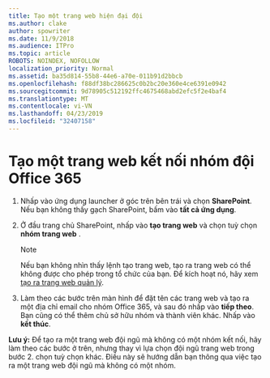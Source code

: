 ```yaml
---
title: Tạo một trang web hiện đại đội
ms.author: clake
author: spowriter
ms.date: 11/9/2018
ms.audience: ITPro
ms.topic: article
ROBOTS: NOINDEX, NOFOLLOW
localization_priority: Normal
ms.assetid: ba35d814-55b8-44e6-a70e-011b91d2bbcb
ms.openlocfilehash: f88df38bc286625c0b2bc20e360e4ce6391e0942
ms.sourcegitcommit: 9d78905c512192ffc4675468abd2efc5f2e4baf4
ms.translationtype: MT
ms.contentlocale: vi-VN
ms.lasthandoff: 04/23/2019
ms.locfileid: "32407158"
---
```

# <a name="create-an-office-365-group-connected-team-site"></a>Tạo một trang web kết nối nhóm đội Office 365

1. Nhấp vào ứng dụng launcher ở góc trên bên trái và chọn **SharePoint**. Nếu bạn không thấy gạch SharePoint, bấm vào **tất cả ứng dụng**.
    
2. Ở đầu trang chủ SharePoint, nhấp vào **tạo trang web** và chọn tuỳ chọn **nhóm trang web** . 
    
    > [!NOTE]
    > Nếu bạn không nhìn thấy lệnh tạo trang web, tạo ra trang web có thể không được cho phép trong tổ chức của bạn. Để kích hoạt nó, hãy xem [tạo ra trang web quản lý](https://go.microsoft.com/fwlink/?linkid=2009644). 
  
3. Làm theo các bước trên màn hình để đặt tên các trang web và tạo ra một địa chỉ email cho nhóm Office 365, và sau đó nhấp vào **tiếp theo**. Bạn cũng có thể thêm chủ sở hữu nhóm và thành viên khác. Nhấp vào **kết thúc**.
  
 **Lưu ý:** Để tạo ra một trang web đội ngũ mà không có một nhóm kết nối, hãy làm theo các bước ở trên, nhưng thay vì lựa chọn đội ngũ trang web trong bước 2. chọn tuỳ chọn khác. Điều này sẽ hướng dẫn bạn thông qua việc tạo ra một trang web đội ngũ mà không có một nhóm. 
    


